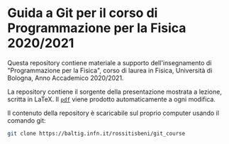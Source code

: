 # Guida a Git per il corso di Programmazione per la Fisica 2020/2021

Questa repository contiene materiale a supporto dell'insegnamento di
"Programmazione per la Fisica", corso di laurea in Fisica, Università di
Bologna, Anno Accademico 2020/2021.

La repository contiene il sorgente della presentazione mostrata a lezione,
scritta in LaTeX. Il [`pdf`](https://baltig.infn.it/rossitisbeni/git_course/-/jobs/artifacts/master/download?job=pdf)
viene prodotto automaticamente a ogni modifica.

Il contenuto della repository è scaricabile sul proprio computer usando il comando git:
``` bash
git clone https://baltig.infn.it/rossitisbeni/git_course
```
